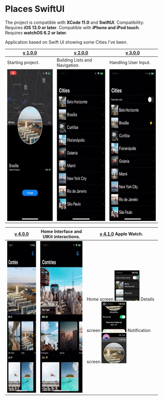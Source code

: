 # Places SwiftUI

The project is compatible with **XCode 11.0** and **SwiftUI**.
Compatibility: Requires **iOS 13.0 or later**. Compatible with **iPhone and iPod touch**. Requires **watchOS 6.2 or later**.


Application based on Swift UI showing some Cities I've been.


| [v 1.0.0](https://github.com/lynnsouz/Places-SwiftUI/releases/tag/1.0.0) | [v 2.0.0](https://github.com/lynnsouz/Places-SwiftUI/releases/tag/2.0.0) | [v 3.0.0](https://github.com/lynnsouz/Places-SwiftUI/releases/tag/3.0.0) |
| ------------------- | ------------------- | ------------------- |
| Starting project. | Building Lists and Navigation. | Handling User Input. |
| <img src="gif1.0.0.gif" style="height:500px;" height=500 alt="gif1.0.0"/>  | <img src="gif2.0.0.gif" style="height:500px;" height=500 alt="gif2.0.0.gif"/> | <img src="gif3.0.0.gif" style="height:500px;" height=500 alt="gif3.0.0"/> |


| [v 4.0.0](https://github.com/lynnsouz/Places-SwiftUI/releases/tag/4.0.0) | Home Interface and UIKit interactions. | [v 4.1.0](https://github.com/lynnsouz/Places-SwiftUI/releases/tag/4.1.0) Apple Watch. |
| ------------------- | -------------------  | -------------------  |
| <img src="gif4.0.1.gif" style="height:500px;" height=500 alt="gif4.0.1"/> | <img src="gif4.0.0.gif" style="height:500px;" height=500 alt="gif4.0.0"/> | Home screen  <img src="home.PNG" style="height:100px;" height=100 alt="Home"/> Details screen <img src="detail.PNG" style="height:100px;" height=100 alt="Details"/> Notification screen <img src="not.PNG" style="height:100px;" height=100 alt="notification"/> | 



